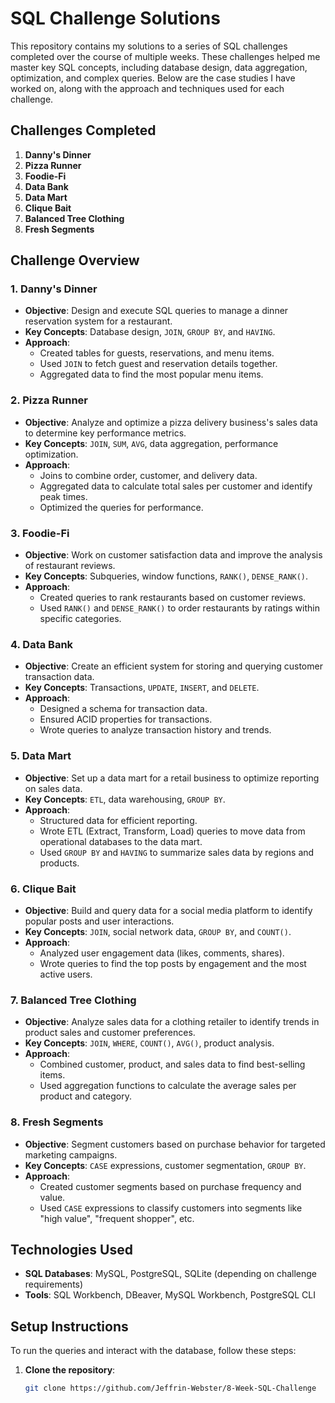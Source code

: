 # SQL Challenge Solutions

This repository contains my solutions to a series of SQL challenges completed over the course of multiple weeks. These challenges helped me master key SQL concepts, including database design, data aggregation, optimization, and complex queries. Below are the case studies I have worked on, along with the approach and techniques used for each challenge.

## Challenges Completed
1. **Danny's Dinner**
2. **Pizza Runner**
3. **Foodie-Fi**
4. **Data Bank**
5. **Data Mart**
6. **Clique Bait**
7. **Balanced Tree Clothing**
8. **Fresh Segments**

## Challenge Overview

### 1. **Danny's Dinner**
- **Objective**: Design and execute SQL queries to manage a dinner reservation system for a restaurant.
- **Key Concepts**: Database design, `JOIN`, `GROUP BY`, and `HAVING`.
- **Approach**:
  - Created tables for guests, reservations, and menu items.
  - Used `JOIN` to fetch guest and reservation details together.
  - Aggregated data to find the most popular menu items.

### 2. **Pizza Runner**
- **Objective**: Analyze and optimize a pizza delivery business's sales data to determine key performance metrics.
- **Key Concepts**: `JOIN`, `SUM`, `AVG`, data aggregation, performance optimization.
- **Approach**:
  - Joins to combine order, customer, and delivery data.
  - Aggregated data to calculate total sales per customer and identify peak times.
  - Optimized the queries for performance.

### 3. **Foodie-Fi**
- **Objective**: Work on customer satisfaction data and improve the analysis of restaurant reviews.
- **Key Concepts**: Subqueries, window functions, `RANK()`, `DENSE_RANK()`.
- **Approach**:
  - Created queries to rank restaurants based on customer reviews.
  - Used `RANK()` and `DENSE_RANK()` to order restaurants by ratings within specific categories.

### 4. **Data Bank**
- **Objective**: Create an efficient system for storing and querying customer transaction data.
- **Key Concepts**: Transactions, `UPDATE`, `INSERT`, and `DELETE`.
- **Approach**:
  - Designed a schema for transaction data.
  - Ensured ACID properties for transactions.
  - Wrote queries to analyze transaction history and trends.

### 5. **Data Mart**
- **Objective**: Set up a data mart for a retail business to optimize reporting on sales data.
- **Key Concepts**: `ETL`, data warehousing, `GROUP BY`.
- **Approach**:
  - Structured data for efficient reporting.
  - Wrote ETL (Extract, Transform, Load) queries to move data from operational databases to the data mart.
  - Used `GROUP BY` and `HAVING` to summarize sales data by regions and products.

### 6. **Clique Bait**
- **Objective**: Build and query data for a social media platform to identify popular posts and user interactions.
- **Key Concepts**: `JOIN`, social network data, `GROUP BY`, and `COUNT()`.
- **Approach**:
  - Analyzed user engagement data (likes, comments, shares).
  - Wrote queries to find the top posts by engagement and the most active users.

### 7. **Balanced Tree Clothing**
- **Objective**: Analyze sales data for a clothing retailer to identify trends in product sales and customer preferences.
- **Key Concepts**: `JOIN`, `WHERE`, `COUNT()`, `AVG()`, product analysis.
- **Approach**:
  - Combined customer, product, and sales data to find best-selling items.
  - Used aggregation functions to calculate the average sales per product and category.

### 8. **Fresh Segments**
- **Objective**: Segment customers based on purchase behavior for targeted marketing campaigns.
- **Key Concepts**: `CASE` expressions, customer segmentation, `GROUP BY`.
- **Approach**:
  - Created customer segments based on purchase frequency and value.
  - Used `CASE` expressions to classify customers into segments like "high value", "frequent shopper", etc.

## Technologies Used
- **SQL Databases**: MySQL, PostgreSQL, SQLite (depending on challenge requirements)
- **Tools**: SQL Workbench, DBeaver, MySQL Workbench, PostgreSQL CLI

## Setup Instructions

To run the queries and interact with the database, follow these steps:

1. **Clone the repository**:
   ```bash
   git clone https://github.com/Jeffrin-Webster/8-Week-SQL-Challenge
